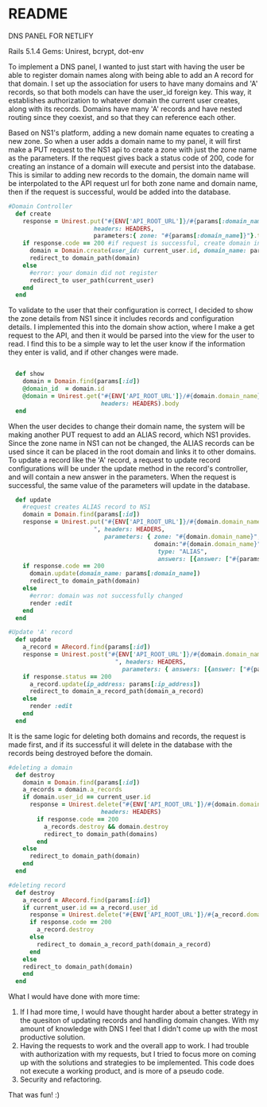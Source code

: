 # README
DNS PANEL FOR NETLIFY 

Rails 5.1.4
Gems: Unirest, bcrypt, dot-env


To implement a DNS panel, I wanted to just start with having the user be able to register domain names along with being able to add an A record for that domain. I set up the association for users to have many domains and 'A' records, so that both models can have the user_id foreign key. This way, it establishes authorization to whatever domain the current user creates, along with its records. Domains have many 'A' records and have nested routing since they coexist, and so that they can reference each other.   

Based on NS1's platform, adding a new domain name equates to creating a new zone. So when a user adds a domain name to my panel, it will first make a PUT request to the NS1 api to create a zone with just the zone name as the parameters. If the request gives back a status code of 200, code for creating an instance of a domain will execute and persist into the database. This is similar to adding new records to the domain, the domain name will be interpolated to the API request url for both zone name and domain name, then if the request is successful, would be added into the database.

```ruby 
#Domain Controller
  def create
    response = Unirest.put("#{ENV['API_ROOT_URL']}/#{params[:domain_name]}", 
                        headers: HEADERS, 
                        parameters:{ zone: "#{params[:domain_name]}"}.to_json)
    if response.code == 200 #if request is successful, create domain in DB
      domain = Domain.create(user_id: current_user.id, domain_name: params[:domain_name])
      redirect_to domain_path(domain)
    else
      #error: your domain did not register
      redirect_to user_path(current_user)
    end
  end
```

To validate to the user that their configuration is correct, I decided to show the zone details from NS1 since it includes records and configuration details. I implemented this into the domain show action, where I make a get request to the API, and then it would be parsed into the view for the user to read. I find this to be a simple way to let the user know if the information they enter is valid, and if other changes were made.

```ruby

  def show
    domain = Domain.find(params[:id])
    @domain_id  = domain.id
    @domain = Unirest.get("#{ENV['API_ROOT_URL']}/#{domain.domain_name}",
                          headers: HEADERS).body
  end 
```

When the user decides to change their domain name, the system will be making another PUT request to add an ALIAS record, which NS1 provides. Since the zone name in NS1 can not be changed, the ALIAS records can be used since it can be placed in the root domain and links it to other domains. To update a record like the 'A' record, a request to update record configurations will be under the update method in the record's controller, and will contain a new answer in the parameters. When the request is successful, the same value of the parameters will update in the database.

```ruby
  def update
    #request creates ALIAS record to NS1
    domain = Domain.find(params[:id])
    response = Unirest.put("#{ENV['API_ROOT_URL']}/#{domain.domain_name}/#{domain.domain_name}/ALIAS
                        ", headers: HEADERS,
                           parameters: { zone: "#{domain.domain_name}", 
                                         domain:"#{domain.domain_name}",
                                          type: "ALIAS",
                                          answers: [{answer: ["#{params[:domain_name]}"]}] }.to_json)
    if response.code == 200 
      domain.update(domain_name: params[:domain_name])
      redirect_to domain_path(domain)
    else
      #error: domain was not successfully changed
      render :edit
    end
  end
```
```ruby
#Update 'A' record
  def update
    a_record = ARecord.find(params[:id])
    response = Unirest.post("#{ENV['API_ROOT_URL']}/#{domain.domain_name}/#{domain.domain_name}/A
                              ", headers: HEADERS,
                                parameters: { answers: [{answer: ["#{params[:ip_address]}"]}] }.to_json)
    if response.status == 200
      a_record.update(ip_address: params[:ip_address])
      redirect_to domain_a_record_path(domain_a_record)
    else
      render :edit
    end
  end
```
It is the same logic for deleting both domains and records, the request is made first, and if its successful it will delete in the database with the records being destroyed before the domain.

```ruby
#deleting a domain
  def destroy
    domain = Domain.find(params[:id])
    a_records = domain.a_records
    if domain.user_id == current_user.id
      response = Unirest.delete("#{ENV['API_ROOT_URL']}/#{domain.domain_name}",
                          headers: HEADERS)
        if response.code == 200
          a_records.destroy && domain.destroy
          redirect_to domain_path(domains) 
        end
    else
      redirect_to domain_path(domain) 
    end
  end
```
```ruby
#deleting record
  def destroy
    a_record = ARecord.find(params[:id])
    if current_user.id == a_record.user_id
      response = Unirest.delete("#{ENV['API_ROOT_URL']}/#{a_record.domain.domain_name}/#{a_record.domain.domain_name}/A", headers: HEADERS)
      if response.code == 200
        a_record.destroy
      else
        redirect_to domain_a_record_path(domain_a_record)
      end
    else
    redirect_to domain_path(domain)
    end
  end
```

What I would have done with more time:

1) If I had more time, I would have thought harder about a better strategy in the quesiton of updating records and handling domain changes. With my amount of knowledge with DNS I feel that I didn't come up with the most productive solution.
2) Having the requests to work and the overall app to work. I had trouble with authorization with my requests, but I tried to focus more on coming up with the solutions and strategies to be implemented. This code does not execute a working product, and is more of a pseudo code.
3) Security and refactoring.


That was fun! :)




